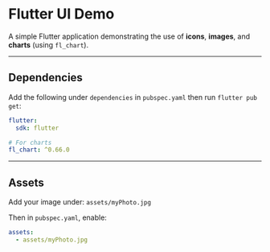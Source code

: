 
# Flutter UI Demo

A simple Flutter application demonstrating the use of **icons**, **images**, and **charts** (using `fl_chart`).

---

## Dependencies

Add the following under `dependencies` in `pubspec.yaml` then run `flutter pub get`:

```yaml
flutter:
  sdk: flutter

# For charts
fl_chart: ^0.66.0
```

---


## Assets

Add your image under: `assets/myPhoto.jpg`

Then in `pubspec.yaml`, enable:

```yaml
assets:
  - assets/myPhoto.jpg
```
```

